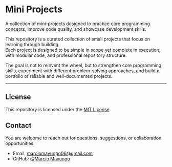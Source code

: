 # Mini Projects

A collection of mini-projects designed to practice core programming concepts, improve code quality, and showcase development skills.  

This repository is a curated collection of small projects that focus on learning through building.  
Each project is designed to be simple in scope yet complete in execution, with modular code, and professional repository structure.  

The goal is not to reinvent the wheel, but to strengthen core programming skills, experiment with different problem-solving approaches, and build a portfolio of reliable and well-documented projects.

---

## License

This repository is licensed under the [MIT License](LICENSE).

## Contact

You are welcome to reach out for questions, suggestions, or collaboration opportunities:

- Email: marciomavungo06@gmail.com  
- GitHub: [@Márcio Mavungo](https://github.com/marciomavungo)
